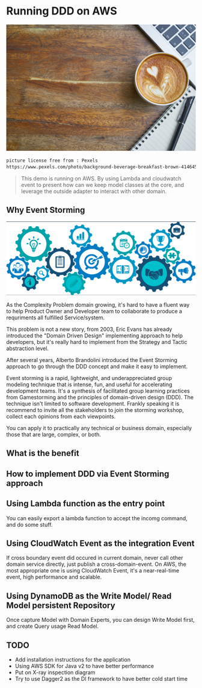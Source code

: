 # Running DDD on AWS

![image](/documents/images/coffee.jpg)

```bash
picture license free from : Pexels
https://www.pexels.com/photo/background-beverage-breakfast-brown-414645/
```

>This demo is running on AWS. By using Lambda and cloudwatch event to present how can we keep model classes at the core, and leverage the outside adapter to interact with other domain.

## Why Event Storming

![image](/documents/images/problemsolving.png)

As the Complexity Problem domain growing, it's hard to have a fluent way to help Product Owner and Developer team to collaborate to produce a requriments all fulfilled Service/system.

This problem is not a new story, from 2003, Eric Evans has already introduced the "Domain Driven Design" implementing approach to help developers, but it's really hard to implement from the Strategy and Tactic abstraction level.

After several years, Alberto Brandolini introduced the Event Storming approach to go through the DDD concept and make it easy to implement. 

Event storming is a rapid, lightweight, and underappreciated group modeling technique that is intense, fun, and useful for accelerating development teams. It's a synthesis of facilitated group learning practices from Gamestorming and the principles of domain-driven design (DDD). The technique isn't limited to software development. Frankly speaking it is recommend to invite all the stakeholders to join the storming workshop, collect each opinions from each viewpoints.

You can apply it to practically any technical or business domain, especially those that are large, complex, or both.

## What is the benefit

## How to implement DDD via Event Storming approach

## Using Lambda function as the entry point

You can easily export a lambda function to accept the incomg command, and do some stuff.

## Using CloudWatch Event as the integration Event

If cross boundary event did occured in current domain, never call other domain service directly, just publish a cross-domain-event. On AWS, the most appropriate one is using CloudWatch Event, it's a near-real-time event, high performance and scalable.

## Using DynamoDB as the Write Model/ Read Model persistent Repository

Once capture Model with Domain Experts, you can design Write Model first, and create Query usage Read Model.

## TODO

* Add installation instructions for the application
* Using AWS SDK for Java v2 to have better performance
* Put on X-ray inspection diagram
* Try to use Dagger2 as the DI framework to have better cold start time
